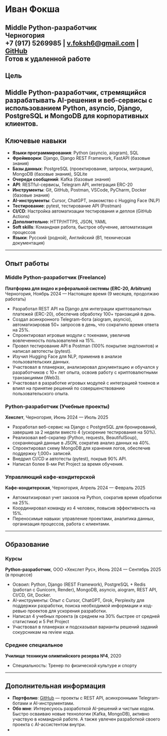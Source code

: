# Иван Фокша

**Middle Python-разработчик**  
Черногория  
+7 (917) 5269985 | [v.foksh6@gmail.com](mailto:v.foksh6@gmail.com) | [GitHub](https://github.com/username)  
Готов к удаленной работе
---

## Цель

Middle Python-разработчик, стремящийся разрабатывать AI-решения и веб-сервисы с использованием Python, asyncio, Django, PostgreSQL и MongoDB для корпоративных клиентов.
---

## Ключевые навыки

- **Языки программирования**: Python (asyncio, aiogram), SQL
- **Фреймворки**: Django, Django REST Framework, FastAPI (базовые знания)
- **Базы данных**: PostgreSQL (проектирование, запросы, миграции), MongoDB (базовые знания), SQLite
- **Очереди сообщений**: Kafka (базовые знания)
- **API**: RESTful-сервисы, Telegram API, интеграция ERC-20
- **Инструменты**: Git, GitHub, Postman, VSCode, PyCharm, Docker (базовые знания)
- **AI-инструменты**: Cursor, ChatGPT, знакомство с Hugging Face (NLP)
- **Тестирование**: pytest, тестирование API (Postman)
- **CI/CD**: Настройка автоматизации тестирования и деплоя (GitHub Actions)
- **Дополнительно**: HTTP/HTTPS, JSON, YAML
- **Soft skills**: Командная работа, быстрое обучение, автоматизация процессов
- **Языки**: Русский (родной), Английский (B1, техническая документация)
---

## Опыт работы

### Middle Python-разработчик (Freelance)

**Платформа для видео и реферальной системы (ERC-20, Arbitrum)**  
Черногория, Ноябрь 2024 — Настоящее время (9 месяцев, продолжаю работать)

- Разработал REST API на Django для интеграции криптовалютных платежей (ERC-20), обеспечив обработку 100+ транзакций в день.
- Создал асинхронного Telegram-бота (aiogram, asyncio), автоматизировав 50+ запросов в день, что сократило время ответа на 25%.
- Спроектировал игровые модули с токенами, увеличив вовлеченность пользователей на 15%.
- Провел тестирование API в Postman (100% покрытие эндпоинтов) и написал автотесты (pytest).
- Изучил Hugging Face для NLP, применив в анализе пользовательских данных.
- Участвовал в планерках, анализировал документацию и обучался у разработчиков с 10+ лет опыта, освоив работу с криптовалютными транзакциями (Web3).
- Участвовал в разработке игровых модулей с интеграцией токенов и влиял на принятие решений по совершенствованию пользовательского опыта.

### Python-разработчик (Учебные проекты)

**Хекслет**, Черногория, Июнь 2024 — Июль 2025

- Разработал веб-сервис на Django с PostgreSQL для бронирований, завершив за 2 недели вместо 4 (ускорение тестирования на 50%).
- Реализовал веб-скрапер (Python, requests, BeautifulSoup), сохраняющий данные в JSON, сократив анализ данных на 40%.
- Спроектировал схему MongoDB для хранения логов, обеспечив поддержку 1,000+ записей.
- Внедрил CI/CD и автотесты (pytest), покрыв 90% API.
- Написал более 8-ми Pet Project за время обучения.

### Управляющий кафе-кондитерской

**Кафе-кондитерская**, Черногория, Апрель 2024 — Февраль 2025

- Автоматизировал учет заказов на Python, сократив время обработки на 25%.
- Координировал команду из 4 человек, повысив эффективность на 15%.
- Переносимые навыки: управление проектами, аналитика данных, организация процессов, работа с клиентами.
---

## Образование

### Курсы

**Python-разработчик**, ООО «Хекслет Рус», Июнь 2024 — Сентябрь 2025 (в процессе)

- Освоил: Python, Django (REST Framework), PostgreSQL + Redis (работал с Gunicorn, Render), MongoDB, asyncio, aiogram, REST API, CI/CD, Git, Docker.
- AI-инструменты: Опыт с Cursor, ChatGPT, Grok, Perplexity для поддержки разработки, поиска необходимой информации и код-ревью проектов для ускорения разработки.
- Написал 4 учебных проекта (в среднем на 30% быстрее от средней статистики) и 5 Pet Project
- Участвовал в планерках и подсказывал варианты решений заданий сокурсникам на review кода.

### Среднее специальное

**Училище техникум олимпийского резерва №4**, 2020

- Специальность: Тренер по физической культуре и спорту
---

## Дополнительная информация

- **Портфолио**: [GitHub](https://github.com/IvanFoksha) — проекты с REST API, асинхронными Telegram-ботами и AI-инструментами.
- **Обо мне**: Интересуюсь разработкой AI-решений и чистым кодом. Быстро осваиваю новые технологии (Kafka, MongoDB), активно участвую в командной работе. А также увлечен разработкой своего проекта с AI-ассистентом внутри.
- 
